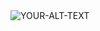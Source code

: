 <picture>
 <source media="(prefers-color-scheme: dark)" srcset="[YOUR-DARKMODE-IMAGE](http://deepskycolors.com/pics/astro/2008/10/10-12-2008_MoonColor.jpg)">
 <source media="(prefers-color-scheme: light)" srcset="[YOUR-LIGHTMODE-IMAGE](http://deepskycolors.com/pics/astro/2008/10/10-12-2008_MoonColor.jpg)">
 <img alt="YOUR-ALT-TEXT" src="YOUR-DEFAULT-IMAGE">
</picture>
